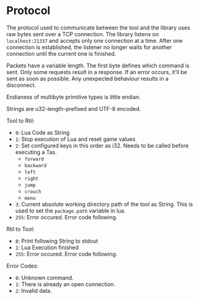 # Protocol

The protocol used to communicate between the tool and the library uses raw bytes
  sent over a TCP connection.
The library listens on `localhost:21337` and accepts only one connection at a
  time.
After one connection is established, the listener no longer waits for another
  connection until the current one is finished.

Packets have a variable length.
The first byte defines which command is sent.
Only some requests result in a response.
If an error occurs, it'll be sent as soon as possible.
Any unexpected behaviour results in a disconnect.

Endianess of multibyte primitive types is little endian.

Strings are u32-length-prefixed and UTF-8 encoded.

Tool to Rtil:

* `0`: Lua Code as String
* `1`: Stop execution of Lua and reset game values
* `2`: Set configured keys in this order as i32. Needs to be called before executing a Tas.
    + `forward`
    + `backward`
    + `left`
    + `right`
    + `jump`
    + `crouch`
    + `menu`
* `3`: Current absolute working directory path of the tool as String.
       This is used to set the `package.path` variable in lua.
* `255`: Error occured. Error code following.

Rtil to Tool:

* `0`: Print following String to stdout
* `1`: Lua Execution finished
* `255`: Error occured. Error code following.

Error Codes:

* `0`: Unknown command.
* `1`: There is already an open connection.
* `2`: Invalid data.
